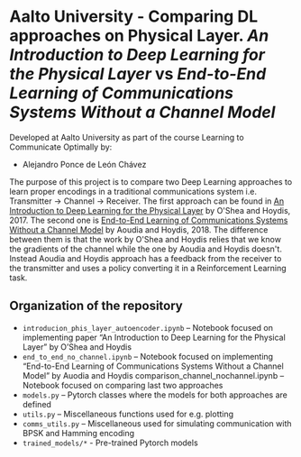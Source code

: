 # Aalto University - Comparing DL approaches on Physical Layer. *An Introduction to Deep Learning for the Physical Layer* vs *End-to-End Learning of Communications Systems Without a Channel Model*

Developed at Aalto University as part of the course Learning to Communicate Optimally by:
* Alejandro Ponce de León Chávez

The purpose of this project is to compare two Deep Learning approaches to learn proper encodings in a traditional communications system i.e. Transmitter -> Channel -> Receiver. The first approach can be found in [An Introduction to Deep Learning for the Physical Layer](https://arxiv.org/pdf/1702.00832.pdf) by O'Shea and Hoydis, 2017. The second one is [End-to-End Learning of Communications Systems Without a Channel Model](https://arxiv.org/pdf/1804.02276.pdf) by Aoudia and Hoydis, 2018. The difference between them is that the work by O'Shea and Hoydis relies that we know the gradients of the channel while the one by Aoudia and Hoydis doesn't. Instead Aoudia and Hoydis approach has a feedback from the receiver to the transmitter and uses a policy converting it in a Reinforcement Learning task.

## Organization of the repository

- `introducion_phis_layer_autoencoder.ipynb` – Notebook focused on implementing paper “An Introduction to Deep Learning for the Physical Layer”  by O’Shea and Hoydis
- `end_to_end_no_channel.ipynb` – Notebook focused on implementing “End-to-End Learning of Communications Systems Without a Channel Model” by Auodia and Hoydis
comparison_channel_nochannel.ipynb – Notebook focused on comparing last two approaches
- `models.py` – Pytorch classes where the models for both approaches are defined
- `utils.py` – Miscellaneous functions used for e.g. plotting
- `comms_utils.py` – Miscellaneous used for simulating communication with BPSK and Hamming encoding
- `trained_models/*` - Pre-trained Pytorch models
